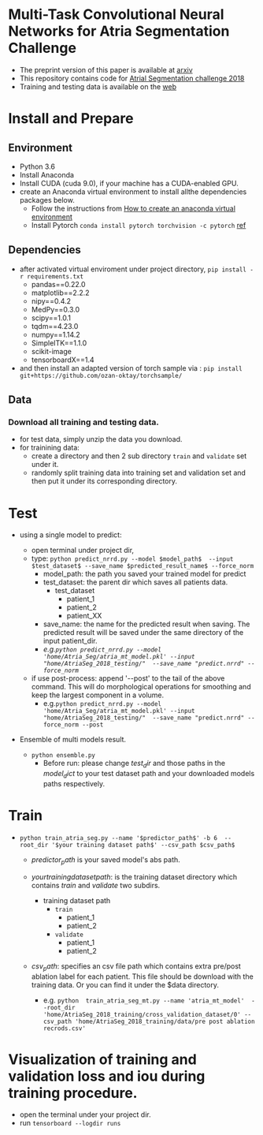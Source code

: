 # Multi-Task Convolutional Neural Networks for Atria Segmentation Challenge
- The preprint version of this paper is available at [arxiv](https://arxiv.org/abs/1810.13205)
- This repository contains code for [Atrial Segmentation challenge 2018](http://atriaseg2018.cardiacatlas.org/)
- Training and testing data is available on the [web](http://atriaseg2018.cardiacatlas.org/data/)


# Install and Prepare
## Environment
- Python 3.6
- Install Anaconda
- Install CUDA (cuda 9.0), if your machine has a CUDA-enabled GPU.
- create an Anaconda virtual environment to install allthe dependencies packages below.
    - Follow the instructions from [How to create an anaconda virtual environment](https://dziganto.github.io/data%20science/python/anaconda/Creating-Conda-Environments/)
    - Install Pytorch `conda install pytorch torchvision -c pytorch` [ref](https://pytorch.org/get-started/locally/)

## Dependencies
- after activated virtual enviroment under project directory, `pip install -r requirements.txt`
    - pandas==0.22.0
    - matplotlib==2.2.2
    - nipy==0.4.2
    - MedPy==0.3.0
    - scipy==1.0.1
    - tqdm==4.23.0
    - numpy==1.14.2
    - SimpleITK==1.1.0
    - scikit-image
    - tensorboardX==1.4
- and then install an adapted version of torch sample via : `pip install git+https://github.com/ozan-oktay/torchsample/`


## Data
### Download all training and testing data.
 - for test data, simply unzip the data you download.
 - for trainining data:
    - create a directory and then 2 sub directory `train` and `validate` set under it.
    - randomly split training data into training set and validation set and then put it under its corresponding directory.


# Test
- using a single model to predict:
    - open terminal under project dir,
    - type: `python predict_nrrd.py --model $model_path$  --input $test_dataset$ --save_name $predicted_result_name$ --force_norm`
        - model_path: the path you saved your trained model for predict
        - test_dataset: the parent dir which saves all patients data.
            - test_dataset
                - patient_1
                - patient_2
                - patient_XX
        - save_name: the name for the predicted result when saving. The predicted result will be saved under the same directory of the input patient_dir.
        - *e.g.`python predict_nrrd.py --model 'home/Atria_Seg/atria_mt_model.pkl' --input "home/AtriaSeg_2018_testing/"  --save_name "predict.nrrd" --force_norm`*
    - if use post-process: append '--post' to the tail of the above command. This will do morphological operations for smoothing and keep the largest component in a volume.
        - e.g.`python predict_nrrd.py --model 'home/Atria_Seg/atria_mt_model.pkl' --input "home/AtriaSeg_2018_testing/"  --save_name "predict.nrrd" --force_norm --post`


- Ensemble of multi models result.
    - `python ensemble.py`
        - Before run: please change $test_dir$ and those paths in the $model_dict$ to your test dataset path and your downloaded models paths respectively.


# Train
- `python train_atria_seg.py --name '$predictor_path$' -b 6  --root_dir '$your training dataset path$' --csv_path $csv_path$ `
    - $predictor_path$ is your saved model's abs path.
    - $your training dataset path$: is the training dataset directory which contains *train* and *validate* two subdirs.
        - training dataset path
            - `train`
                - patient_1
                - patient_2
            - `validate`
                - patient_1
                - patient_2
    - $csv_path$: specifies an csv file path which contains extra pre/post ablation label for each patient. This file should be download with the training data. Or you can find it under the $data directory.

        - e.g. `python  train_atria_seg_mt.py --name 'atria_mt_model'  --root_dir 'home/AtriaSeg_2018_training/cross_validation_dataset/0' --csv_path 'home/AtriaSeg_2018_training/data/pre post ablation recrods.csv'`


# Visualization of training and validation loss and iou during training procedure.
- open the terminal under your project dir.
- run `tensorboard --logdir runs`